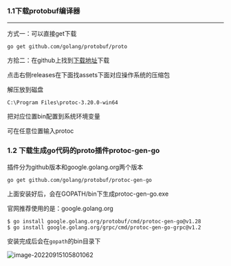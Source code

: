 

### 1.1下载protobuf编译器

---

方式一：可以直接get下载

```
go get github.com/golang/protobuf/proto
```

方拾二：在github上找到[下载地址](https://github.com/protocolbuffers/protobuf)下载

点击右侧releases在下面找assets下面对应操作系统的压缩包

解压放到磁盘

```
C:\Program Files\protoc-3.20.0-win64
```

把对应位置bin配置到系统环境变量

可在任意位置输入protoc

### 1.2 下载生成go代码的proto插件protoc-gen-go

插件分为github版本和google.golang.org两个版本

```
go get github.com/golang/protobuf/protoc-gen-go
```

上面安装好后，会在GOPATH/bin下生成protoc-gen-go.exe



官网推荐使用的是：google.golang.org

```
$ go install google.golang.org/protobuf/cmd/protoc-gen-go@v1.28
$ go install google.golang.org/grpc/cmd/protoc-gen-go-grpc@v1.2
```

安装完成后会在`gopath`的bin目录下

![image-20220915105801062](https://downloadflies.com/blog-img/image-20220915105801062.png)
